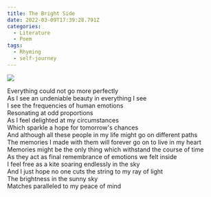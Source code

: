 ```yaml
---
title: The Bright Side
date: 2022-03-09T17:39:28.791Z
categories:
  - Literature
  - Poem
tags:
  - Rhyming
  - self-journey
---
```


<img src='https://hits.seeyoufarm.com/api/count/incr/badge.svg?url=https%3A%2F%2Fporush264.github.io%2Fposts%2F2022%2F03%2F09%2Fthe-bright-side%2F&count_bg=%2379C83D&title_bg=%23555555&icon=&icon_color=%23E7E7E7&title=hits&edge_flat=false' align=center><br>


Everything could not go more perfectly\
As I see an undeniable beauty in everything I see\
I see the frequencies of human emotions\
Resonating at odd proportions\
As I feel delighted at my circumstances\
Which sparkle a hope for tomorrow's chances\
And although all these people in my life might go on different paths\
The memories I made with them will forever go on to live in my heart\
Memories might be the only thing which withstand the course of time\
As they act as final remembrance of emotions we felt inside\
I feel free as a kite soaring endlessly in the sky\
And I just hope no one cuts the string to my ray of light\
The brightness in the sunny sky \
Matches paralleled to my peace of mind
